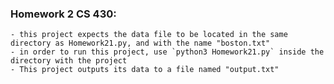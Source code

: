 ### Homework 2 CS 430:
    - this project expects the data file to be located in the same directory as Homework21.py, and with the name "boston.txt"
    - in order to run this project, use `python3 Homework21.py` inside the directory with the project
    - This project outputs its data to a file named "output.txt"